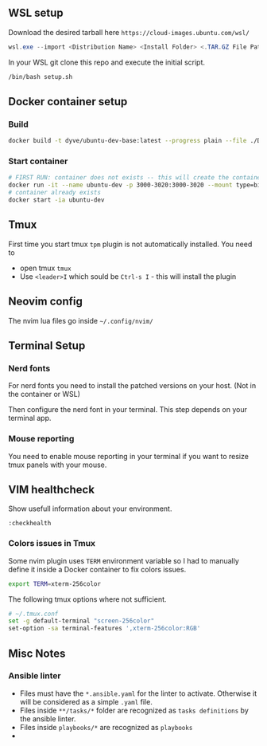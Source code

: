 ## WSL setup 

Download the desired tarball here `https://cloud-images.ubuntu.com/wsl/` 

```powershell
wsl.exe --import <Distribution Name> <Install Folder> <.TAR.GZ File Path>
```

In your WSL git clone this repo and execute the initial script. 

```bash
/bin/bash setup.sh
```

## Docker container setup

### Build 

```bash
docker build -t dyve/ubuntu-dev-base:latest --progress plain --file ./Docker/Dockerfile.ubuntu-dev-base .
```

### Start container 

```bash
# FIRST RUN: container does not exists -- this will create the container
docker run -it --name ubuntu-dev -p 3000-3020:3000-3020 --mount type=bind,source=./,target=/setup dyve/ubuntu-dev-base:latest
# container already exists 
docker start -ia ubuntu-dev
```

## Tmux

First time you start tmux `tpm` plugin is not automatically installed. You need to 
- open tmux `tmux`
- Use `<leader>I` which sould be `Ctrl-s I` - this will install the plugin

## Neovim config

The nvim lua files go inside `~/.config/nvim/` 

## Terminal Setup

### Nerd fonts

For nerd fonts you need to install the patched versions on your host. (Not in the container or WSL)

Then configure the nerd font in your terminal. This step depends on your terminal app. 

### Mouse reporting

You need to enable mouse reporting in your terminal if you want to resize tmux panels with your mouse.


## VIM healthcheck

Show usefull information about your environment.

```vimcmd
:checkhealth
```

### Colors issues in Tmux

Some nvim plugin uses `TERM` environment variable so I had to manually define it inside a Docker container to fix colors issues.

```bash
export TERM=xterm-256color
```

The following tmux options where not sufficient. 

```bash
# ~/.tmux.conf
set -g default-terminal "screen-256color"
set-option -sa terminal-features ',xterm-256color:RGB'
```


## Misc Notes

### Ansible linter

- Files must have the `*.ansible.yaml` for the linter to activate. Otherwise it will be considered as a simple `.yaml` file. 
- Files inside `**/tasks/*` folder are recognized as `tasks definitions` by the ansible linter. 
- Files inside `playbooks/*` are recognized as `playbooks` 
- 
